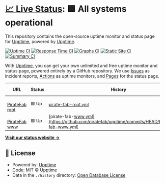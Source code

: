 # [📈 Live Status](https://piratefab.github.io): <!--live status--> **🟩 All systems operational**

This repository contains the open-source uptime monitor and status page for [Upptime](https://upptime.js.org), powered by [Upptime](https://github.com/upptime/upptime).

[![Uptime CI](https://github.com/piratefab/upptime/workflows/Uptime%20CI/badge.svg)](https://github.com/piratefab/upptime/actions?query=workflow%3A%22Uptime+CI%22)
[![Response Time CI](https://github.com/piratefab/upptime/workflows/Response%20Time%20CI/badge.svg)](https://github.com/piratefab/upptime/actions?query=workflow%3A%22Response+Time+CI%22)
[![Graphs CI](https://github.com/piratefab/upptime/workflows/Graphs%20CI/badge.svg)](https://github.com/piratefab/upptime/actions?query=workflow%3A%22Graphs+CI%22)
[![Static Site CI](https://github.com/piratefab/upptime/workflows/Static%20Site%20CI/badge.svg)](https://github.com/piratefab/upptime/actions?query=workflow%3A%22Static+Site+CI%22)
[![Summary CI](https://github.com/piratefab/upptime/workflows/Summary%20CI/badge.svg)](https://github.com/piratefab/upptime/actions?query=workflow%3A%22Summary+CI%22)

With [Upptime](https://upptime.js.org), you can get your own unlimited and free uptime monitor and status page, powered entirely by a GitHub repository. We use [Issues](https://github.com/upptime/upptime/issues) as incident reports, [Actions](https://github.com/piratefab/upptime/actions) as uptime monitors, and [Pages](https://piratefab.github.io) for the status page.

<!--start: status pages-->
<!-- This summary is generated by Upptime (https://github.com/upptime/upptime) -->
<!-- Do not edit this manually, your changes will be overwritten -->
<!-- prettier-ignore -->
| URL | Status | History | Response Time | Uptime |
| --- | ------ | ------- | ------------- | ------ |
| <img alt="" src="https://icons.duckduckgo.com/ip3/piratefab.com.ico" height="13"> [PirateFab root](https://piratefab.com) | 🟩 Up | [pirate-fab-root.yml](https://github.com/piratefab/upptime/commits/HEAD/history/pirate-fab-root.yml) | <details><summary><img alt="Response time graph" src="./graphs/pirate-fab-root/response-time-week.png" height="20"> 152ms</summary><br><a href="https://piratefab.github.io/upptime/history/pirate-fab-root"><img alt="Response time 152" src="https://img.shields.io/endpoint?url=https%3A%2F%2Fraw.githubusercontent.com%2Fpiratefab%2Fupptime%2FHEAD%2Fapi%2Fpirate-fab-root%2Fresponse-time.json"></a><br><a href="https://piratefab.github.io/upptime/history/pirate-fab-root"><img alt="24-hour response time 137" src="https://img.shields.io/endpoint?url=https%3A%2F%2Fraw.githubusercontent.com%2Fpiratefab%2Fupptime%2FHEAD%2Fapi%2Fpirate-fab-root%2Fresponse-time-day.json"></a><br><a href="https://piratefab.github.io/upptime/history/pirate-fab-root"><img alt="7-day response time 152" src="https://img.shields.io/endpoint?url=https%3A%2F%2Fraw.githubusercontent.com%2Fpiratefab%2Fupptime%2FHEAD%2Fapi%2Fpirate-fab-root%2Fresponse-time-week.json"></a><br><a href="https://piratefab.github.io/upptime/history/pirate-fab-root"><img alt="30-day response time 162" src="https://img.shields.io/endpoint?url=https%3A%2F%2Fraw.githubusercontent.com%2Fpiratefab%2Fupptime%2FHEAD%2Fapi%2Fpirate-fab-root%2Fresponse-time-month.json"></a><br><a href="https://piratefab.github.io/upptime/history/pirate-fab-root"><img alt="1-year response time 152" src="https://img.shields.io/endpoint?url=https%3A%2F%2Fraw.githubusercontent.com%2Fpiratefab%2Fupptime%2FHEAD%2Fapi%2Fpirate-fab-root%2Fresponse-time-year.json"></a></details> | <details><summary><a href="https://piratefab.github.io/upptime/history/pirate-fab-root">100.00%</a></summary><a href="https://piratefab.github.io/upptime/history/pirate-fab-root"><img alt="All-time uptime 99.99%" src="https://img.shields.io/endpoint?url=https%3A%2F%2Fraw.githubusercontent.com%2Fpiratefab%2Fupptime%2FHEAD%2Fapi%2Fpirate-fab-root%2Fuptime.json"></a><br><a href="https://piratefab.github.io/upptime/history/pirate-fab-root"><img alt="24-hour uptime 100.00%" src="https://img.shields.io/endpoint?url=https%3A%2F%2Fraw.githubusercontent.com%2Fpiratefab%2Fupptime%2FHEAD%2Fapi%2Fpirate-fab-root%2Fuptime-day.json"></a><br><a href="https://piratefab.github.io/upptime/history/pirate-fab-root"><img alt="7-day uptime 100.00%" src="https://img.shields.io/endpoint?url=https%3A%2F%2Fraw.githubusercontent.com%2Fpiratefab%2Fupptime%2FHEAD%2Fapi%2Fpirate-fab-root%2Fuptime-week.json"></a><br><a href="https://piratefab.github.io/upptime/history/pirate-fab-root"><img alt="30-day uptime 100.00%" src="https://img.shields.io/endpoint?url=https%3A%2F%2Fraw.githubusercontent.com%2Fpiratefab%2Fupptime%2FHEAD%2Fapi%2Fpirate-fab-root%2Fuptime-month.json"></a><br><a href="https://piratefab.github.io/upptime/history/pirate-fab-root"><img alt="1-year uptime 99.99%" src="https://img.shields.io/endpoint?url=https%3A%2F%2Fraw.githubusercontent.com%2Fpiratefab%2Fupptime%2FHEAD%2Fapi%2Fpirate-fab-root%2Fuptime-year.json"></a></details>
| <img alt="" src="https://icons.duckduckgo.com/ip3/www.piratefab.com.ico" height="13"> [PirateFab www](https://www.piratefab.com) | 🟩 Up | [pirate-fab-www.yml](https://github.com/piratefab/upptime/commits/HEAD/history/pirate-fab-www.yml) | <details><summary><img alt="Response time graph" src="./graphs/pirate-fab-www/response-time-week.png" height="20"> 157ms</summary><br><a href="https://piratefab.github.io/upptime/history/pirate-fab-www"><img alt="Response time 142" src="https://img.shields.io/endpoint?url=https%3A%2F%2Fraw.githubusercontent.com%2Fpiratefab%2Fupptime%2FHEAD%2Fapi%2Fpirate-fab-www%2Fresponse-time.json"></a><br><a href="https://piratefab.github.io/upptime/history/pirate-fab-www"><img alt="24-hour response time 152" src="https://img.shields.io/endpoint?url=https%3A%2F%2Fraw.githubusercontent.com%2Fpiratefab%2Fupptime%2FHEAD%2Fapi%2Fpirate-fab-www%2Fresponse-time-day.json"></a><br><a href="https://piratefab.github.io/upptime/history/pirate-fab-www"><img alt="7-day response time 157" src="https://img.shields.io/endpoint?url=https%3A%2F%2Fraw.githubusercontent.com%2Fpiratefab%2Fupptime%2FHEAD%2Fapi%2Fpirate-fab-www%2Fresponse-time-week.json"></a><br><a href="https://piratefab.github.io/upptime/history/pirate-fab-www"><img alt="30-day response time 157" src="https://img.shields.io/endpoint?url=https%3A%2F%2Fraw.githubusercontent.com%2Fpiratefab%2Fupptime%2FHEAD%2Fapi%2Fpirate-fab-www%2Fresponse-time-month.json"></a><br><a href="https://piratefab.github.io/upptime/history/pirate-fab-www"><img alt="1-year response time 142" src="https://img.shields.io/endpoint?url=https%3A%2F%2Fraw.githubusercontent.com%2Fpiratefab%2Fupptime%2FHEAD%2Fapi%2Fpirate-fab-www%2Fresponse-time-year.json"></a></details> | <details><summary><a href="https://piratefab.github.io/upptime/history/pirate-fab-www">100.00%</a></summary><a href="https://piratefab.github.io/upptime/history/pirate-fab-www"><img alt="All-time uptime 99.99%" src="https://img.shields.io/endpoint?url=https%3A%2F%2Fraw.githubusercontent.com%2Fpiratefab%2Fupptime%2FHEAD%2Fapi%2Fpirate-fab-www%2Fuptime.json"></a><br><a href="https://piratefab.github.io/upptime/history/pirate-fab-www"><img alt="24-hour uptime 100.00%" src="https://img.shields.io/endpoint?url=https%3A%2F%2Fraw.githubusercontent.com%2Fpiratefab%2Fupptime%2FHEAD%2Fapi%2Fpirate-fab-www%2Fuptime-day.json"></a><br><a href="https://piratefab.github.io/upptime/history/pirate-fab-www"><img alt="7-day uptime 100.00%" src="https://img.shields.io/endpoint?url=https%3A%2F%2Fraw.githubusercontent.com%2Fpiratefab%2Fupptime%2FHEAD%2Fapi%2Fpirate-fab-www%2Fuptime-week.json"></a><br><a href="https://piratefab.github.io/upptime/history/pirate-fab-www"><img alt="30-day uptime 100.00%" src="https://img.shields.io/endpoint?url=https%3A%2F%2Fraw.githubusercontent.com%2Fpiratefab%2Fupptime%2FHEAD%2Fapi%2Fpirate-fab-www%2Fuptime-month.json"></a><br><a href="https://piratefab.github.io/upptime/history/pirate-fab-www"><img alt="1-year uptime 99.99%" src="https://img.shields.io/endpoint?url=https%3A%2F%2Fraw.githubusercontent.com%2Fpiratefab%2Fupptime%2FHEAD%2Fapi%2Fpirate-fab-www%2Fuptime-year.json"></a></details>

<!--end: status pages-->

[**Visit our status website →**](https://piratefab.github.io)

## 📄 License

- Powered by: [Upptime](https://github.com/upptime/upptime)
- Code: [MIT](./LICENSE) © [Upptime](https://upptime.js.org)
- Data in the `./history` directory: [Open Database License](https://opendatacommons.org/licenses/odbl/1-0/)
